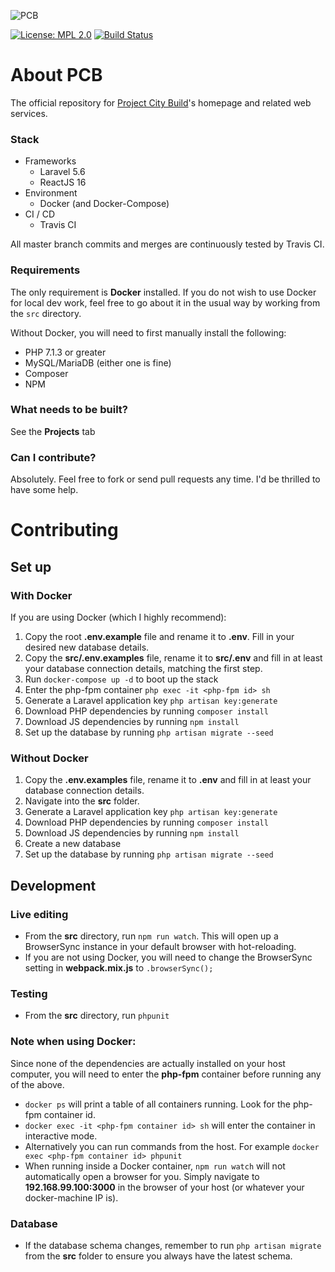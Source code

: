 ![PCB](https://projectcitybuild.com/assets/images/logo.png)

[![License: MPL 2.0](https://img.shields.io/badge/License-MPL%202.0-brightgreen.svg)](https://opensource.org/licenses/MPL-2.0) [![Build Status](https://travis-ci.org/itsmyfirstday/ProjectCityBuild.svg?branch=master)](https://travis-ci.org/itsmyfirstday/ProjectCityBuild)

# About PCB

The official repository for [Project City Build](https://projectcitybuild.com)'s homepage and related web services.

### Stack
* Frameworks
    * Laravel 5.6
    * ReactJS 16
* Environment
    * Docker (and Docker-Compose)
* CI /  CD
    * Travis CI

All master branch commits and merges are continuously tested by Travis CI.

### Requirements
The only requirement is **Docker** installed. If you do not wish to use Docker for local dev work, feel free to go about it in the usual way by working from the `src` directory. 

Without Docker, you will need to first manually install the following:

* PHP 7.1.3 or greater
* MySQL/MariaDB (either one is fine)
* Composer
* NPM

### What needs to be built?
See the **Projects** tab

### Can I contribute?
Absolutely. Feel free to fork or send pull requests any time. I'd be thrilled to have some help.

# Contributing
## Set up
### With Docker
If you are using Docker (which I highly recommend):
1. Copy the root **.env.example** file and rename it to **.env**. Fill in your desired new database details.
2. Copy the **src/.env.examples** file, rename it to **src/.env** and fill in at least your database connection details, matching the first step.
3. Run ``docker-compose up -d`` to boot up the stack
4. Enter the php-fpm container `php exec -it <php-fpm id> sh`
5. Generate a Laravel application key `php artisan key:generate`
6. Download PHP dependencies by running `composer install`
7. Download JS dependencies by running `npm install`
8. Set up the database by running `php artisan migrate --seed`

### Without Docker
1. Copy the **.env.examples** file, rename it to **.env** and fill in at least your database connection details.
2. Navigate into the **src** folder.
3. Generate a Laravel application key `php artisan key:generate`
4. Download PHP dependencies by running `composer install`
5. Download JS dependencies by running `npm install`
6. Create a new database
7. Set up the database by running `php artisan migrate --seed`


## Development
### Live editing
* From the **src** directory, run `npm run watch`. This will open up a BrowserSync instance in your default browser with hot-reloading. 
* If you are not using Docker, you will need to change the BrowserSync setting in **webpack.mix.js** to ``.browserSync();``

### Testing
* From the **src** directory, run `phpunit`

### Note when using Docker:
Since none of the dependencies are actually installed on your host computer, you will need to enter the **php-fpm** container before running any of the above.
* ``docker ps`` will print a table of all containers running. Look for the php-fpm container id.
* ``docker exec -it <php-fpm container id> sh`` will enter the container in interactive mode.
* Alternatively you can run commands from the host. For example ``docker exec <php-fpm container id> phpunit``
* When running inside a Docker container, ``npm run watch`` will not automatically open a browser for you. Simply navigate to **192.168.99.100:3000** in the browser of your host (or whatever your docker-machine IP is).

### Database
* If the database schema changes, remember to run ``php artisan migrate`` from the **src** folder to ensure you always have the latest schema.